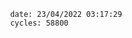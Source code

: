 

                date: 23/04/2022 03:17:29
                cycles: 58800

                         